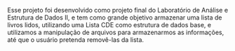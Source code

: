 Esse projeto foi desenvolvido como projeto final do Laboratório de Análise e Estrutura de Dados II, e tem como grande objetivo armazenar uma lista de livros lidos, utilizando uma Lista CDE como estrutura de dados base, e utilizamos a manipulação de arquivos para armazenarmos as informações, até que o usuário pretenda removê-las da lista.
